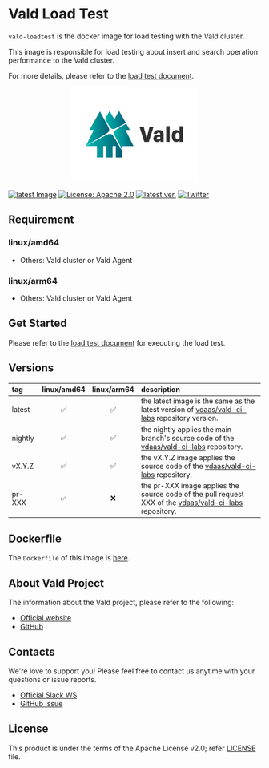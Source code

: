 # Vald Load Test

<!-- introduction sentence -->

`vald-loadtest` is the docker image for load testing with the Vald cluster.

This image is responsible for load testing about insert and search operation performance to the Vald cluster.

For more details, please refer to the [load test document](https://vald.vdaas.org/docs/performance/loadtest/).

<div align="center">
    <img src="https://github.com/vdaas/vald-ci-labs/blob/main/assets/image/readme.svg?raw=true" width="50%" />
</div>

[![latest Image](https://img.shields.io/docker/v/vdaas/vald-ci-labs-loadtest/latest?label=vald-loadtest)](https://hub.docker.com/r/vdaas/vald-ci-labs-loadtest/tags?page=1&name=latest)
[![License: Apache 2.0](https://img.shields.io/github/license/vdaas/vald-ci-labs.svg?style=flat-square)](https://opensource.org/licenses/Apache-2.0)
[![latest ver.](https://img.shields.io/github/release/vdaas/vald-ci-labs.svg?style=flat-square)](https://github.com/vdaas/vald-ci-labs/releases/latest)
[![Twitter](https://img.shields.io/badge/twitter-follow-blue?logo=twitter&style=flat-square)](https://twitter.com/vdaas_vald)

## Requirement

<!-- FIXME: If image has some requirements, describe here with :warning: emoji -->

### linux/amd64

- Others: Vald cluster or Vald Agent

### linux/arm64

- Others: Vald cluster or Vald Agent

## Get Started

<!-- Get Started -->
<!-- Vald Agent NGT requires more chapter Agent Standalone -->

Please refer to the [load test document](https://vald.vdaas.org/docs/performance/loadtest/) for executing the load test.

## Versions

| tag     | linux/amd64 | linux/arm64 | description                                                                                                                     |
| :------ | :---------: | :---------: | :------------------------------------------------------------------------------------------------------------------------------ |
| latest  |     ✅      |     ✅      | the latest image is the same as the latest version of [vdaas/vald-ci-labs](https://github.com/vdaas/vald-ci-labs) repository version.           |
| nightly |     ✅      |     ✅      | the nightly applies the main branch's source code of the [vdaas/vald-ci-labs](https://github.com/vdaas/vald-ci-labs) repository.                |
| vX.Y.Z  |     ✅      |     ✅      | the vX.Y.Z image applies the source code of the [vdaas/vald-ci-labs](https://github.com/vdaas/vald-ci-labs) repository.                         |
| pr-XXX  |     ✅      |     ❌      | the pr-XXX image applies the source code of the pull request XXX of the [vdaas/vald-ci-labs](https://github.com/vdaas/vald-ci-labs) repository. |

## Dockerfile

<!-- FIXME -->

The `Dockerfile` of this image is [here](https://github.com/vdaas/vald-ci-labs/blob/main/dockers/tools/cli/loadtest/Dockerfile).

## About Vald Project

<!-- About Vald Project -->
<!-- This chapter is static -->

The information about the Vald project, please refer to the following:

- [Official website](https://vald.vdaas.org)
- [GitHub](https://github.com/vdaas/vald-ci-labs)

## Contacts

We're love to support you!
Please feel free to contact us anytime with your questions or issue reports.

- [Official Slack WS](https://join.slack.com/t/vald-community/shared_invite/zt-db2ky9o4-R_9p2sVp8xRwztVa8gfnPA)
- [GitHub Issue](https://github.com/vdaas/vald-ci-labs/issues)

## License

This product is under the terms of the Apache License v2.0; refer [LICENSE](https://github.com/vdaas/vald-ci-labs/blob/main/LICENSE) file.
